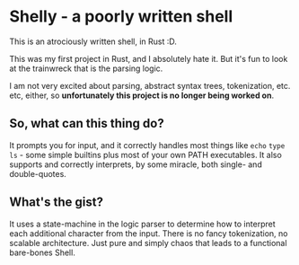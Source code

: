 # Shelly - a poorly written shell
This is an atrociously written shell, in Rust :D. 

This was my first project in Rust, and I absolutely hate it. But it's fun to look at the trainwreck that is the parsing logic.

I am not very excited about parsing, abstract syntax trees, tokenization, etc. etc, either, so **unfortunately this project is no longer being worked on**.

## So, what can this thing do?

It prompts you for input, and it correctly handles most things like `echo` `type` `ls` - some simple builtins plus most of your own PATH executables.
It also supports and correctly interprets, by some miracle, both single- and double-quotes.

## What's the gist?
It uses a state-machine in the logic parser to determine how to interpret each additional character from the input. There is no fancy tokenization, no scalable architecture. Just pure and simply chaos that leads to a functional bare-bones Shell.

